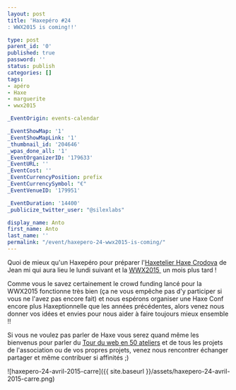 ```yaml
---
layout: post
title: 'Haxepéro #24
: WWX2015 is coming!!'

type: post
parent_id: '0'
published: true
password: ''
status: publish
categories: []
tags:
- apéro
- Haxe
- marguerite
- wwx2015

_EventOrigin: events-calendar

_EventShowMap: '1'
_EventShowMapLink: '1'
_thumbnail_id: '204646'
_wpas_done_all: '1'
_EventOrganizerID: '179633'
_EventURL: ''
_EventCost: ''
_EventCurrencyPosition: prefix
_EventCurrencySymbol: "€"
_EventVenueID: '179951'

_EventDuration: '14400'
_publicize_twitter_user: "@silexlabs"

display_name: Anto
first_name: Anto
last_name: ''
permalink: "/event/haxepero-24-wwx2015-is-coming/"
---
```


Quoi de mieux qu'un Haxepéro pour préparer l'[Haxetelier Haxe Crodova](https://www.silexlabs.org/event/haxetelier-10-haxe-cordova/ "Haxetelier #10
: Haxe-Cordova") de Jean mi qui aura lieu le lundi suivant et la [WWX2015 ](http://wwx.silexlabs.org/2015/ "WWX2015 Website") un mois plus tard !

Comme vous le savez certainement le crowd funding lancé pour la WWX2015 fonctionne très bien (ça ne vous empêche pas d'y participer si vous ne l'avez pas encore fait) et nous espérons organiser une Haxe Conf encore plus Haxeptionnelle que les années précédentes, alors venez nous donner vos idées et envies pour nous aider à faire toujours mieux ensemble !!

Si vous ne voulez pas parler de Haxe vous serez quand même les bienvenus pour parler du [Tour du web en 50 ateliers](https://www.silexlabs.org/le-tour-du-web-en-50-ateliers-2/ "LE TOUR DU WEB EN 50 ATELIERS") et de tous les projets de l'association ou de vos propres projets, venez nous rencontrer échanger partager et même contribuer si affinités ;)

![haxepero-24-avril-2015-carre]({{ site.baseurl }}/assets/haxepero-24-avril-2015-carre.png)